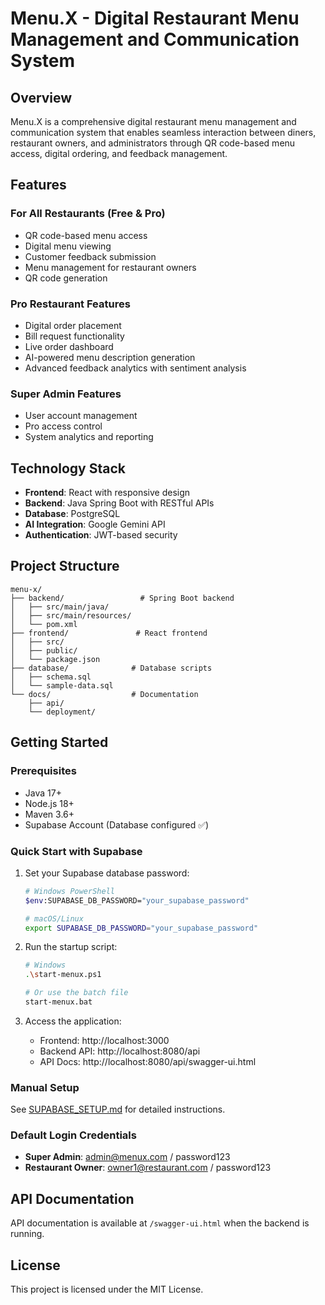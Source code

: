# Menu.X - Digital Restaurant Menu Management and Communication System

## Overview
Menu.X is a comprehensive digital restaurant menu management and communication system that enables seamless interaction between diners, restaurant owners, and administrators through QR code-based menu access, digital ordering, and feedback management.

## Features

### For All Restaurants (Free & Pro)
- QR code-based menu access
- Digital menu viewing
- Customer feedback submission
- Menu management for restaurant owners
- QR code generation

### Pro Restaurant Features
- Digital order placement
- Bill request functionality
- Live order dashboard
- AI-powered menu description generation
- Advanced feedback analytics with sentiment analysis

### Super Admin Features
- User account management
- Pro access control
- System analytics and reporting

## Technology Stack
- **Frontend**: React with responsive design
- **Backend**: Java Spring Boot with RESTful APIs
- **Database**: PostgreSQL
- **AI Integration**: Google Gemini API
- **Authentication**: JWT-based security

## Project Structure
```
menu-x/
├── backend/                 # Spring Boot backend
│   ├── src/main/java/
│   ├── src/main/resources/
│   └── pom.xml
├── frontend/               # React frontend
│   ├── src/
│   ├── public/
│   └── package.json
├── database/              # Database scripts
│   ├── schema.sql
│   └── sample-data.sql
└── docs/                  # Documentation
    ├── api/
    └── deployment/
```

## Getting Started

### Prerequisites
- Java 17+
- Node.js 18+
- Maven 3.6+
- Supabase Account (Database configured ✅)

### Quick Start with Supabase
1. Set your Supabase database password:
   ```bash
   # Windows PowerShell
   $env:SUPABASE_DB_PASSWORD="your_supabase_password"

   # macOS/Linux
   export SUPABASE_DB_PASSWORD="your_supabase_password"
   ```

2. Run the startup script:
   ```bash
   # Windows
   .\start-menux.ps1

   # Or use the batch file
   start-menux.bat
   ```

3. Access the application:
   - Frontend: http://localhost:3000
   - Backend API: http://localhost:8080/api
   - API Docs: http://localhost:8080/api/swagger-ui.html

### Manual Setup
See [SUPABASE_SETUP.md](SUPABASE_SETUP.md) for detailed instructions.

### Default Login Credentials
- **Super Admin**: admin@menux.com / password123
- **Restaurant Owner**: owner1@restaurant.com / password123

## API Documentation
API documentation is available at `/swagger-ui.html` when the backend is running.

## License
This project is licensed under the MIT License.
